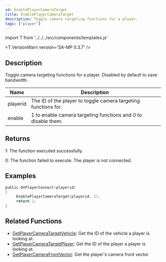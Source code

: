 ```yaml
---
id: EnablePlayerCameraTarget
title: EnablePlayerCameraTarget
description: Toggle camera targeting functions for a player.
tags: ["player"]
---
```


import T from '../../../src/components/templates.js'

<T.VersionWarn version='SA-MP 0.3.7' />

## Description

Toggle camera targeting functions for a player. Disabled by default to save bandwidth.

| Name     | Description                                                    |
| -------- | -------------------------------------------------------------- |
| playerid | The ID of the player to toggle camera targeting functions for. |
| enable   | 1 to enable camera targeting functions and 0 to disable them.  |

## Returns

1: The function executed successfully.

0: The function failed to execute. The player is not connected.

## Examples

```c
public OnPlayerConnect(playerid)
{
     EnablePlayerCameraTarget(playerid, 1);
     return 1;
}
```

## Related Functions

- [GetPlayerCameraTargetVehicle](GetPlayerCameraTargetVehicle): Get the ID of the vehicle a player is looking at.
- [GetPlayerCameraTargetPlayer](GetPlayerCameraTargetPlayer): Get the ID of the player a player is looking at.
- [GetPlayerCameraFrontVector](GetPlayerCameraFrontVector): Get the player's camera front vector
